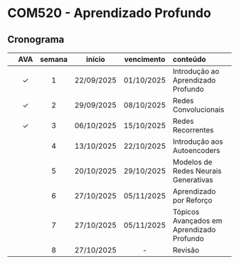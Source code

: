 # COM520 - Aprendizado Profundo

## Cronograma

|   | AVA | semana | início | vencimento | conteúdo |
|:---:|:---:|:---:|:---:|:---:|:---|
|  | &check; | 1 | 22/09/2025 | 01/10/2025 | Introdução ao Aprendizado Profundo |
|  | &check; | 2 | 29/09/2025 | 08/10/2025 | Redes Convolucionais |
|  | &check; | 3 | 06/10/2025 | 15/10/2025 | Redes Recorrentes |
|  |  | 4 | 13/10/2025 | 22/10/2025 | Introdução aos Autoencoders |
|  |  | 5 | 20/10/2025 | 29/10/2025 | Modelos de Redes Neurais Generativas |
|  |  | 6 | 27/10/2025 | 05/11/2025 | Aprendizado por Reforço |
|  |  | 7 | 27/10/2025 | 05/11/2025 | Tópicos Avançados em Aprendizado Profundo |
|  |  | 8 | 27/10/2025 | - | Revisão |